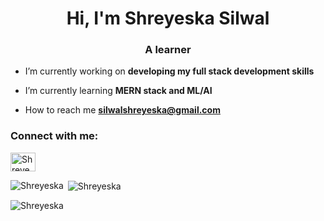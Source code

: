 <h1 align="center">Hi, I'm Shreyeska Silwal</h1>
<h3 align="center">A learner</h3>

- I’m currently working on **developing my full stack development skills**

- I’m currently learning **MERN stack and ML/AI**

- How to reach me **silwalshreyeska@gmail.com**

<h3 align="left">Connect with me:</h3>
<p align="left">
<a href="https://www.linkedin.com/in/shreyeska" target="blank"><img align="center" src="https://raw.githubusercontent.com/rahuldkjain/github-profile-readme-generator/master/src/images/icons/Social/linked-in-alt.svg" alt="Shreyeska Silwal" height="30" width="40" /></a>
</p>



<p><img align="left" src="https://github-readme-stats.vercel.app/api/top-langs?username=Shreyeska&show_icons=true&locale=en&layout=compact&theme=transparent" alt="Shreyeska" /></p>

<p>&nbsp;<img align="center" src="https://github-readme-stats.vercel.app/api?username=Shreyeska&show_icons=true&locale=en&theme=transparent" alt="Shreyeska" /></p>

<p><img align="center" src="https://github-readme-streak-stats.herokuapp.com/?user=Shreyeska&theme=transparent" alt="Shreyeska" /></p>

